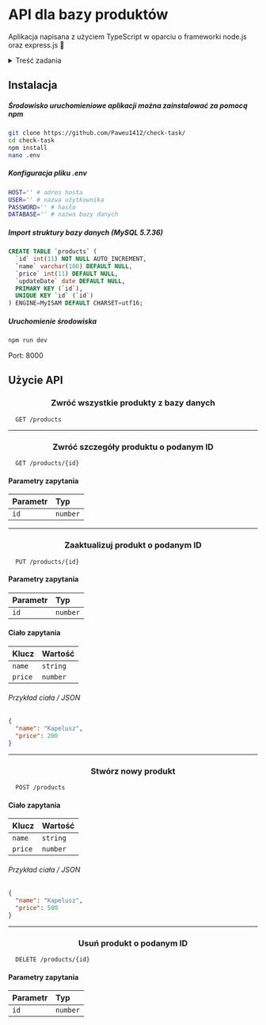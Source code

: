 
# API dla bazy produktów

Aplikacja napisana z użyciem TypeScript w oparciu o frameworki node.js oraz express.js 🙂

<details>
  <summary>Treść zadania</summary>
  
  1. Utwórz API w technologii Node.js przy użyciu dowolnego frameworka z
wykorzystaniem języka Typescript.<br>
  2. Wymagania projektu:<br>
    &nbsp;a. Obsługa następujących metod / routów:<br>
      &nbsp; &nbsp;• Lista produktów<br>
      &nbsp; &nbsp;• Szczegóły produktu<br>
      &nbsp; &nbsp;• Update produktu<br>
      &nbsp; &nbsp;• Utworzenie produktu<br>
      &nbsp; &nbsp;• Usunięcie produktu<br>
    b. Każda metoda powinna odpowiadać na odpowiedni typ zapytania http
    (GET, POST, PUT, DELETE).<br>
    c. Produkty powinny być zapisane w bazie danych (dowolna) lub pliku
    (dowolny format)<br>
    d. Aplikacja powinna być rozdzielona na warstwy - wzorzec do wyboru
    (kontroler / router powinien pełnić jedynie funkcje sterowania przepływem
    danych)<br>
    e. Encja produkt składa się z:<br>
      &nbsp; &nbsp;• Id<br>
      &nbsp; &nbsp;• Name<br>
      &nbsp; &nbsp;• Price<br>
      &nbsp; &nbsp;• UpdateDate<br>
    f. Wejściowe dane w aplikacji powinny być walidowane (w przypadku
    tworzenia produktu nazwa oraz cena jest wymagana, w przypadku
    aktualizacji dodatkowo ID jest wymagany, maksymalna długości nazwy to
    100 znaków)<br>
    g. Dodatkowo wszystkie serwisy i ew. repozytoria mogą być wstrzykiwane z
    kontenera IOC poprzez DI - zadanie opcjonalne.<br>
  3. Kod powinien być hostowany na platformie github.<br>
  4. Dostarczenie rozwiązania nastąpi poprzez przesłanie linku do projektu wraz z
  instrukcjami dotyczącymi uruchomienia.<br>
  5. Rozwiązanie powinno być testowalne z poziomu przeglądarki lub narzędzi typu
  Postman.<br>
  6. Kod powinien zawierać angielskie nazwy (zmienne, funkcje etc).<br>
  
</details>


## Instalacja

##### Środowisko uruchomieniowe aplikacji można zainstalować za pomocą npm

```bash 
git clone https://github.com/Paweu1412/check-task/
cd check-task
npm install
nano .env
```

##### Konfiguracja pliku .env

```bash
HOST='' # adres hosta
USER='' # nazwa użytkownika
PASSWORD='' # hasło
DATABASE='' # nazwa bazy danych
```

##### Import struktury bazy danych (MySQL 5.7.36)

```sql
CREATE TABLE `products` (
  `id` int(11) NOT NULL AUTO_INCREMENT,
  `name` varchar(100) DEFAULT NULL,
  `price` int(11) DEFAULT NULL,
  `updateDate` date DEFAULT NULL,
  PRIMARY KEY (`id`),
  UNIQUE KEY `id` (`id`)
) ENGINE=MyISAM DEFAULT CHARSET=utf16;
```

##### Uruchomienie środowiska

```bash
npm run dev
```

Port: 8000


## Użycie API

<h3 align="center">Zwróć wszystkie produkty z bazy danych</h3>

```
  GET /products
```

---

<h3 align="center">Zwróć szczegóły produktu o podanym ID</h3>

```
  GET /products/{id}
```

#### Parametry zapytania
| Parametr  | Typ      |
| :-------- | :------- |
| `id`      | `number` | **wymagane**  |

---

<h3 align="center">Zaaktualizuj produkt o podanym ID</h3>

```
  PUT /products/{id}
```

#### Parametry zapytania
| Parametr  | Typ      |
| :-------- | :------- |
| `id`      | `number` | **wymagane**  |

#### Ciało zapytania
| Klucz     | Wartość  |
| :-------- | :------- |
| `name`    | `string` | **wymagane**  |
| `price`   | `number` | **wymagane**  |

###### Przykład ciała / JSON
```json
{
  "name": "Kapelusz",
  "price": 200
}
```

---

<h3 align="center">Stwórz nowy produkt</h3>

```
  POST /products
```
#### Ciało zapytania
| Klucz     | Wartość  |
| :-------- | :------- |
| `name`    | `string` | **wymagane**  |
| `price`   | `number` | **wymagane**  |

###### Przykład ciała / JSON
```json
{
  "name": "Kapelusz",
  "price": 500
}
```

---

<h3 align="center">Usuń produkt o podanym ID</h3>

```
  DELETE /products/{id}
```
#### Parametry zapytania
| Parametr  | Typ      |
| :-------- | :------- |
| `id`      | `number` | **wymagane**  |
